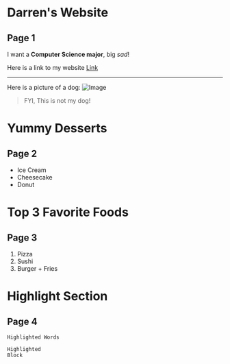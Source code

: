# Darren's Website
## Page 1

I want a **Computer Science major**, big *sad*!

Here is a link to my website [Link](https://www.chess.com/)

---

Here is a picture of a dog:
![Image](https://hips.hearstapps.com/hmg-prod.s3.amazonaws.com/images/dog-puppy-on-garden-royalty-free-image-1586966191.jpg?crop=1.00xw:0.669xh;0,0.90xh&resize=700:*)
> FYI, This is not my dog!

# Yummy Desserts
## Page 2

* Ice Cream
* Cheesecake
* Donut

# Top 3 Favorite Foods
## Page 3

1. Pizza
2. Sushi
3. Burger + Fries

# Highlight Section
## Page 4

`Highlighted Words`


```
Highlighted
Block
```
